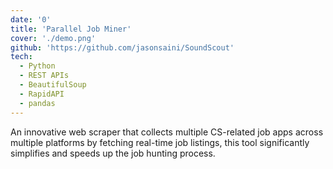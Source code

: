 ```yaml
---
date: '0'
title: 'Parallel Job Miner'
cover: './demo.png'
github: 'https://github.com/jasonsaini/SoundScout'
tech:
  - Python
  - REST APIs
  - BeautifulSoup
  - RapidAPI
  - pandas
---
```


An innovative web scraper that collects multiple CS-related job apps across multiple platforms by fetching real-time job listings, this tool significantly simplifies and speeds up the job hunting process.